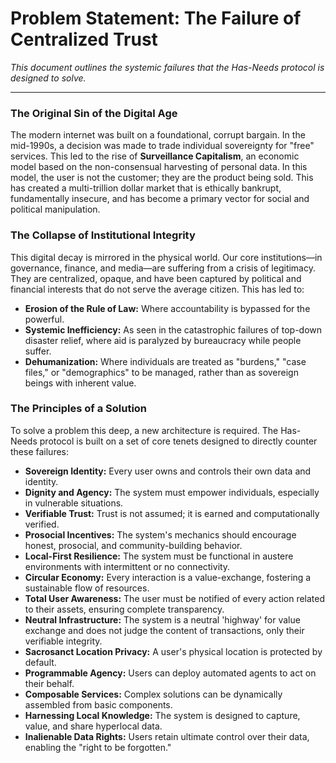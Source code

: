 # Problem Statement: The Failure of Centralized Trust

*This document outlines the systemic failures that the Has-Needs protocol is designed to solve.*

---

### The Original Sin of the Digital Age

The modern internet was built on a foundational, corrupt bargain. In the mid-1990s, a decision was made to trade individual sovereignty for "free" services. This led to the rise of **Surveillance Capitalism**, an economic model based on the non-consensual harvesting of personal data. In this model, the user is not the customer; they are the product being sold. This has created a multi-trillion dollar market that is ethically bankrupt, fundamentally insecure, and has become a primary vector for social and political manipulation.

### The Collapse of Institutional Integrity

This digital decay is mirrored in the physical world. Our core institutions—in governance, finance, and media—are suffering from a crisis of legitimacy. They are centralized, opaque, and have been captured by political and financial interests that do not serve the average citizen. This has led to:

- **Erosion of the Rule of Law:** Where accountability is bypassed for the powerful.
- **Systemic Inefficiency:** As seen in the catastrophic failures of top-down disaster relief, where aid is paralyzed by bureaucracy while people suffer.
- **Dehumanization:** Where individuals are treated as "burdens," "case files," or "demographics" to be managed, rather than as sovereign beings with inherent value.

### The Principles of a Solution

To solve a problem this deep, a new architecture is required. The Has-Needs protocol is built on a set of core tenets designed to directly counter these failures:

- **Sovereign Identity:** Every user owns and controls their own data and identity.
- **Dignity and Agency:** The system must empower individuals, especially in vulnerable situations.
- **Verifiable Trust:** Trust is not assumed; it is earned and computationally verified.
- **Prosocial Incentives:** The system's mechanics should encourage honest, prosocial, and community-building behavior.
- **Local-First Resilience:** The system must be functional in austere environments with intermittent or no connectivity.
- **Circular Economy:** Every interaction is a value-exchange, fostering a sustainable flow of resources.
- **Total User Awareness:** The user must be notified of every action related to their assets, ensuring complete transparency.
- **Neutral Infrastructure:** The system is a neutral 'highway' for value exchange and does not judge the content of transactions, only their verifiable integrity.
- **Sacrosanct Location Privacy:** A user's physical location is protected by default.
- **Programmable Agency:** Users can deploy automated agents to act on their behalf.
- **Composable Services:** Complex solutions can be dynamically assembled from basic components.
- **Harnessing Local Knowledge:** The system is designed to capture, value, and share hyperlocal data.
- **Inalienable Data Rights:** Users retain ultimate control over their data, enabling the "right to be forgotten."
